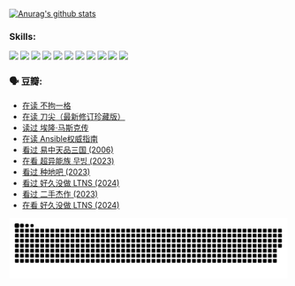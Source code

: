 
[![Anurag's github stats](https://github-readme-stats.vercel.app/api?username=w940853815)](https://github.com/anuraghazra/github-readme-stats)

### Skills:

<code><img height="32" src="https://cdn.jsdelivr.net/npm/simple-icons@v5/icons/python.svg"></code>
<code><img height="32" src="https://cdn.jsdelivr.net/npm/simple-icons@v5/icons/javascript.svg"></code>
<code><img height="32" src="https://cdn.jsdelivr.net/npm/simple-icons@v5/icons/django.svg"></code>
<code><img height="32" src="https://cdn.jsdelivr.net/npm/simple-icons@v5/icons/flask.svg"></code>
<code><img height="32" src="https://cdn.jsdelivr.net/npm/simple-icons@v5/icons/vuetify.svg"></code>
<code><img height="32" src="https://cdn.jsdelivr.net/npm/simple-icons@v5/icons/git.svg"></code>
<code><img height="32" src="https://cdn.jsdelivr.net/npm/simple-icons@v5/icons/docker.svg"></code>
<code><img height="32" src="https://cdn.jsdelivr.net/npm/simple-icons@v5/icons/postgresql.svg"></code>
<code><img height="32" src="https://cdn.jsdelivr.net/npm/simple-icons@v5/icons/elasticsearch.svg"></code>
<code><img height="32" src="https://cdn.jsdelivr.net/npm/simple-icons@v5/icons/macos.svg"></code>
<code><img height="32" src="https://cdn.jsdelivr.net/npm/simple-icons@v5/icons/linux.svg"></code>

### 🗣 豆瓣:

<!-- DOUBAN-ACTIVITIES:START -->
- [在读 不拘一格](https://www.douban.com/people/136069238/status/4541712161/?_i=10684618)
- [在读 刀尖（最新修订珍藏版）](https://www.douban.com/people/136069238/status/4541711339/?_i=10684618)
- [读过 埃隆·马斯克传](https://www.douban.com/people/136069238/status/4541710351/?_i=10684618)
- [在读 Ansible权威指南](https://www.douban.com/people/136069238/status/4539151450/?_i=10684618)
- [看过 易中天品三国‎ (2006)](https://www.douban.com/people/136069238/status/4529910812/?_i=10684618)
- [在看 超异能族 무빙‎ (2023)](https://www.douban.com/people/136069238/status/4527291077/?_i=10684618)
- [看过 种地吧‎ (2023)](https://www.douban.com/people/136069238/status/4527289637/?_i=10684618)
- [看过 好久没做 LTNS‎ (2024)](https://www.douban.com/people/136069238/status/4527289515/?_i=10684619)
- [看过 二手杰作‎ (2023)](https://www.douban.com/people/136069238/status/4522502716/?_i=10684619)
- [在看 好久没做 LTNS‎ (2024)](https://www.douban.com/people/136069238/status/4521969883/?_i=10684619)
<!-- DOUBAN-ACTIVITIES:END -->


![Snake animation](https://raw.githubusercontent.com/w940853815/w940853815/output/github-contribution-grid-snake.svg)

<!--
**w940853815/w940853815** is a ✨ _special_ ✨ repository because its `README.md` (this file) appears on your GitHub profile.

Here are some ideas to get you started:

- 🔭 I’m currently working on ...
- 🌱 I’m currently learning ...
- 👯 I’m looking to collaborate on ...
- 🤔 I’m looking for help with ...
- 💬 Ask me about ...
- 📫 How to reach me: ...
- 😄 Pronouns: ...
- ⚡ Fun fact: ...
-->
